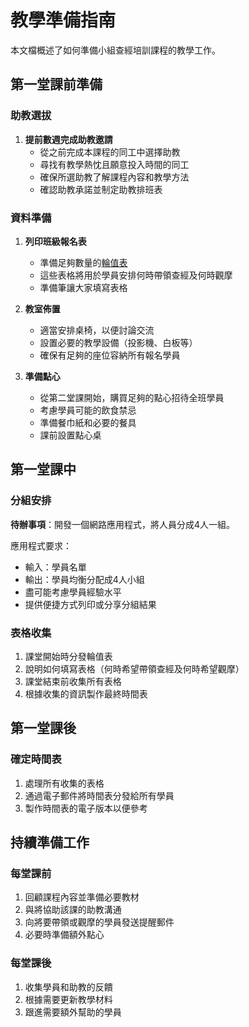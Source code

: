 # 教學準備指南

本文檔概述了如何準備小組查經培訓課程的教學工作。

## 第一堂課前準備

### 助教選拔

1. **提前數週完成助教邀請**
   - 從之前完成本課程的同工中選擇助教
   - 尋找有教學熱忱且願意投入時間的同工
   - 確保所選助教了解課程內容和教學方法
   - 確認助教承諾並制定助教排班表

### 資料準備

1. **列印班級報名表**
   - 準備足夠數量的[輪值表](https://docs.google.com/document/d/1jERo05SlaO2CEmdAoZC2BRji3vBARIRoWIytV80N66g/edit?usp=sharing)
   - 這些表格將用於學員安排何時帶領查經及何時觀摩
   - 準備筆讓大家填寫表格

2. **教室佈置**
   - 適當安排桌椅，以便討論交流
   - 設置必要的教學設備（投影機、白板等）
   - 確保有足夠的座位容納所有報名學員

3. **準備點心**
   - 從第二堂課開始，購買足夠的點心招待全班學員
   - 考慮學員可能的飲食禁忌
   - 準備餐巾紙和必要的餐具
   - 課前設置點心桌

## 第一堂課中

### 分組安排

**待辦事項**：開發一個網路應用程式，將人員分成4人一組。

應用程式要求：
- 輸入：學員名單
- 輸出：學員均衡分配成4人小組
- 盡可能考慮學員經驗水平
- 提供便捷方式列印或分享分組結果

### 表格收集

1. 課堂開始時分發輪值表
2. 說明如何填寫表格（何時希望帶領查經及何時希望觀摩）
3. 課堂結束前收集所有表格
4. 根據收集的資訊製作最終時間表

## 第一堂課後

### 確定時間表

1. 處理所有收集的表格
2. 通過電子郵件將時間表分發給所有學員
3. 製作時間表的電子版本以便參考

## 持續準備工作

### 每堂課前

1. 回顧課程內容並準備必要教材
2. 與將協助該課的助教溝通
3. 向將要帶領或觀摩的學員發送提醒郵件
4. 必要時準備額外點心

### 每堂課後

1. 收集學員和助教的反饋
2. 根據需要更新教學材料
3. 跟進需要額外幫助的學員
